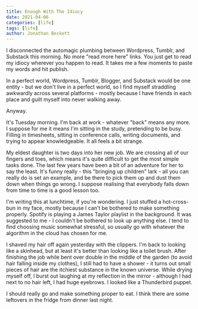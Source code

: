 ```yaml
---
title: Enough With The Idiocy
date: 2021-04-06
categories: [life]
tags: [life]
author: Jonathan Beckett
---
```


I disconnected the automagic plumbing between Wordpress, Tumblr, and Substack this morning. No more "read more here" links. You just get to read my idiocy wherever you happen to read. It takes me a few moments to paste my words and hit publish.

In a perfect world, Wordpress, Tumblr, Blogger, and Substack would be one entity - but we don't live in a perfect world, so I find myself straddling awkwardly across several platforms - mostly because I have friends in each place and guilt myself into never walking away.

Anyway.

It's Tuesday morning. I'm back at work - whatever "back" means any more. I suppose for me it means I'm sitting in the study, pretending to be busy. Filling in timesheets, sitting in conference calls, writing documents, and trying to appear knowledgeable. It all feels a bit strange.

My eldest daughter is two days into her new job. We are crossing all of our fingers and toes, which means it's quite difficult to get the most simple tasks done. The last few years have been a bit of an adventure for her to say the least. It's funny really - this "bringing up children" lark - all you can really do is set an example, and be there to pick them up and dust them down when things go wrong. I suppose realising that everybody falls down from time to time is a good lesson too.

I'm writing this at lunchtime, if you're wondering. I just stuffed a hot-cross-bun in my face, mostly because I can't be bothered to make something properly. Spotify is playing a James Taylor playlist in the background. It was suggested to me - I couldn't be bothered to look up anything else. I tend to find choosing music somewhat stressful, so usually go with whatever the algorithm in the cloud has chosen for me.

I shaved my hair off again yesterday with the clippers. I'm back to looking like a skinhead, but at least it's better than looking like a toilet brush. After finishing the job while bent over double in the middle of the garden (to avoid hair falling inside my clothes), I still had to have a shower - it turns out small pieces of hair are the itchiest substance in the known universe. While drying myself off, I burst out laughing at my reflection in the mirror - although I had next to no hair left, I had huge eyebrows. I looked like a Thunderbird puppet.

I should really go and make something proper to eat. I think there are some leftovers in the fridge from dinner last night.